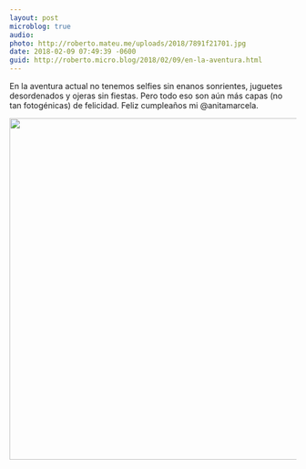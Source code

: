 ```yaml
---
layout: post
microblog: true
audio: 
photo: http://roberto.mateu.me/uploads/2018/7891f21701.jpg
date: 2018-02-09 07:49:39 -0600
guid: http://roberto.micro.blog/2018/02/09/en-la-aventura.html
---
```

En la aventura actual no tenemos selfies sin enanos sonrientes, juguetes desordenados y ojeras sin fiestas. Pero todo eso son aún más capas (no tan fotogénicas) de felicidad. Feliz cumpleaños mi @anitamarcela.

<img src="http://roberto.mateu.me/uploads/2018/7891f21701.jpg" width="600" height="600" />
